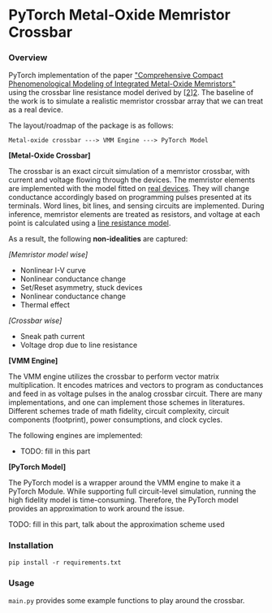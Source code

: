 
# PyTorch Metal-Oxide Memristor Crossbar

### Overview

PyTorch implementation of the paper ["Comprehensive Compact Phenomenological Modeling of Integrated Metal-Oxide Memristors"][1]  
using the crossbar line resistance model derived by [[2]][2].
The baseline of the work is to simulate a realistic memristor crossbar array that we can treat as a real device.

The layout/roadmap of the package is as follows:

```
Metal-oxide crossbar ---> VMM Engine ---> PyTorch Model
```

**[Metal-Oxide Crossbar]** 

The crossbar is an exact circuit simulation of a memristor crossbar, with current and 
voltage flowing through the devices. The memristor elements are implemented with the model fitted on [real devices][1].
They will change conductance accordingly based on programming pulses presented at its terminals. Word lines, bit lines, 
and sensing circuits are implemented. During inference, memristor elements are treated as resistors, and voltage at each
point is calculated using a [line resistance model][2].

As a result, the following **non-idealities** are captured:

_[Memristor model wise]_
- Nonlinear I-V curve
- Nonlinear conductance change
- Set/Reset asymmetry, stuck devices
- Nonlinear conductance change
- Thermal effect

_[Crossbar wise]_
- Sneak path current
- Voltage drop due to line resistance

**[VMM Engine]** 

The VMM engine utilizes the crossbar to perform vector matrix multiplication. It encodes matrices and vectors to program
as conductances and feed in as voltage pulses in the analog crossbar circuit. There are many implementations, and one 
can implement those schemes in literatures. Different schemes trade of math fidelity, circuit complexity, circuit 
components (footprint), power consumptions, and clock cycles.

The following engines are implemented:

- TODO: fill in this part

**[PyTorch Model]**

The PyTorch model is a wrapper around the VMM engine to make it a PyTorch Module. While supporting full circuit-level 
simulation, running the high fidelity model is time-consuming. Therefore, the PyTorch model provides an approximation to
work around the issue. 

TODO: fill in this part, talk about the approximation scheme used

### Installation

```
pip install -r requirements.txt
```

### Usage

`main.py` provides some example functions to play around the crossbar.

[1]: https://ieeexplore.ieee.org/abstract/document/9047174
[2]: https://ieeexplore.ieee.org/document/6473873
